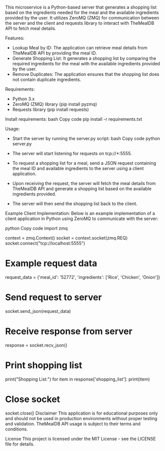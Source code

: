 This microservice is a Python-based server that generates a shopping list based on the ingredients needed for the meal and the available ingredients provided by the user. It utilizes ZeroMQ (ZMQ) for communication between the server and the client and requests library to interact with TheMealDB API to fetch meal details.

Features:
* Lookup Meal by ID: The application can retrieve meal details from TheMealDB API by providing the meal ID.
* Generate Shopping List: It generates a shopping list by comparing the required ingredients for the meal with the available ingredients provided by the user.
* Remove Duplicates: The application ensures that the shopping list does not contain duplicate ingredients.

Requirements:
* Python 3.x
* ZeroMQ (ZMQ) library (pip install pyzmq)
* Requests library (pip install requests)

Install requirements:
bash
Copy code
pip install -r requirements.txt


Usage:
* Start the server by running the server.py script:
bash
Copy code
python server.py

* The server will start listening for requests on tcp://*:5555.
* To request a shopping list for a meal, send a JSON request containing the meal ID and available ingredients to the server using a client application.
* Upon receiving the request, the server will fetch the meal details from TheMealDB API and generate a shopping list based on the available ingredients provided.
* The server will then send the shopping list back to the client.

Example Client Implementation:
Below is an example implementation of a client application in Python using ZeroMQ to communicate with the server:

python
Copy code
import zmq

context = zmq.Context()
socket = context.socket(zmq.REQ)
socket.connect("tcp://localhost:5555")

# Example request data
request_data = {'meal_id': '52772', 'ingredients': ['Rice', 'Chicken', 'Onion']}

# Send request to server
socket.send_json(request_data)

# Receive response from server
response = socket.recv_json()

# Print shopping list
print("Shopping List:")
for item in response['shopping_list']:
    print(item)

# Close socket
socket.close()
Disclaimer
This application is for educational purposes only and should not be used in production environments without proper testing and validation. TheMealDB API usage is subject to their terms and conditions.

License
This project is licensed under the MIT License - see the LICENSE file for details.
